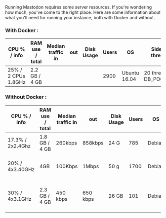 Running Mastodon requires some server resources. If you're wondering how much, you've come to the right place.
Here are some information about what you'll need for running your instance, both with Docker and without.

### With Docker :

| CPU % / info | RAM use / total | Median traffic in | out | Disk Usage | Users | OS | Sidekiq threads | puma params | Hosting provider | URL | Cost Estimate per month |
|-----|-----|-----------------------|-----|--------|-------|----|-----------------|----------------|------------------|-----|------|
| 25% / 2 CPUs 1.8GHz | 2.2 GB / 4 GB | | | | 2900 | Ubuntu 16.04 | 20 threads, DB_POOL=20 | WEB_CONCURRENCY=4, MAX_THREADS=8 | [Digital Ocean](https://www.digitalocean.com) | [mastodon.technology](https://mastodon.technology) | [$50–60](https://ashfurrow.com/blog/moving-mastodon-to-digital-ocean/) |

### Without Docker :

| CPU % / info | RAM  use / total | Median traffic in | out | Disk Usage | Users | OS | Sidekiq params | puma params | Server model / Provider | URL | Cost Estimate per month |
|-----|-----|-----------------------|-----|--------|-------|----|-----------------|----------------|------------------|-----|------|
| 17.3% / 2x2.4Ghz | 1.8 GB / 4 GB | 260kbps | 858kbps | 24 G | 785 | Debian | 35 threads, DB_POOL=35 | WEB_CONCURRENCY=5, MAX_THREADS=15 | [vultr](https://Vultr.com) | [social.wxcafe.net](https://social.wxcafe.net) | | 
| 20% / 4x3.40GHz | 4GB | 100Kbps | 1Mbps | 50 g | 1700 | Debian | 8 threads, DB_POOL=10 | MAX_THREADS=5, WEB_CONCURRENCY=4 | VM on [Dedibox LT 2014v2](https://documentation.online.net/fr/dedicated-server/offers/limited/server-dedibox-limited-edition-13816) | [oc.todon.fr](oc.todon.fr) | one quarter of a €30 server | 
| 30% / 4x3.1GHz | 2.3 GB / 4 GB | 450 kbps | 650 kbps | 26 GB | 101 | Debian | 15 threads, DB_POOL=20 | MAX_THREADS=5, WEB_CONCURRENCY=4 | Container on [Dedibox LT DEALS 1706.1](https://documentation.online.net/en/dedicated-server/offers/limited/server-dedibox-lt-deals-1706-1) | [7nw.eu](7nw.eu) |  9,59€ per month | 
